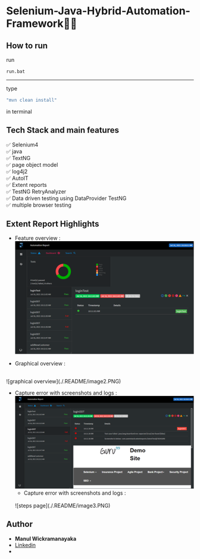 # Selenium-Java-Hybrid-Automation-Framework👨‍💻

## How to run
run
```bash
run.bat 
```
--------------------
type
```bash
"mvn clean install"
```
in terminal

## Tech Stack and main features
✅ Selenium4<br>
✅ java<br>
✅ TextNG<br>
✅ page object model<br>
✅ log4j2<br>
✅ AutoIT<br>
✅ Extent reports<br>
✅ TestNG RetryAnalyzer<br>
✅ Data driven testing using DataProvider TestNG<br>
✅ multiple browser testing<br>

 
 ## Extent Report Highlights

* Feature overview :
  <br>
    ![feature overview](./.README/image1.PNG)
    
 * Graphical overview :
  <br>
    ![graphical overview](./.README/image2.PNG)

* Capture error with screenshots and logs :
  <br>
    ![steps page](./.README/image3.PNG)
    * Capture error with screenshots and logs :
  <br>
    ![steps page](./.README/image3.PNG)

## Author
* **Manul Wickramanayaka**  
* [Linkedin](https://www.linkedin.com/in/manul-wickramanayaka-812337132/) 
* 
